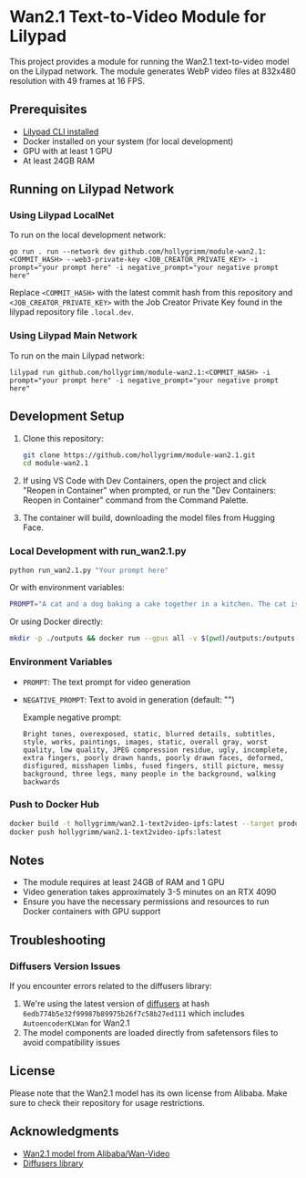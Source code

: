 # Wan2.1 Text-to-Video Module for Lilypad

This project provides a module for running the Wan2.1 text-to-video model on the Lilypad network. The module generates WebP video files at 832x480 resolution with 49 frames at 16 FPS.

## Prerequisites

- [Lilypad CLI installed](https://docs.lilypad.tech/lilypad/lilypad-testnet/install-run-requirements)
- Docker installed on your system (for local development)
- GPU with at least 1 GPU
- At least 24GB RAM

## Running on Lilypad Network

### Using Lilypad LocalNet

To run on the local development network:

```
go run . run --network dev github.com/hollygrimm/module-wan2.1:<COMMIT_HASH> --web3-private-key <JOB_CREATOR_PRIVATE_KEY> -i prompt="your prompt here" -i negative_prompt="your negative prompt here"
```

Replace `<COMMIT_HASH>` with the latest commit hash from this repository and `<JOB_CREATOR_PRIVATE_KEY>` with the Job Creator Private Key found in the lilypad repository file `.local.dev`.

### Using Lilypad Main Network

To run on the main Lilypad network:

```
lilypad run github.com/hollygrimm/module-wan2.1:<COMMIT_HASH> -i prompt="your prompt here" -i negative_prompt="your negative prompt here"
```

## Development Setup

1. Clone this repository:
   ```bash
   git clone https://github.com/hollygrimm/module-wan2.1.git
   cd module-wan2.1
   ```

2. If using VS Code with Dev Containers, open the project and click "Reopen in Container" when prompted, or run the "Dev Containers: Reopen in Container" command from the Command Palette.

3. The container will build, downloading the model files from Hugging Face.

### Local Development with run_wan2.1.py

```bash
python run_wan2.1.py "Your prompt here"
```

Or with environment variables:

```bash
PROMPT="A cat and a dog baking a cake together in a kitchen. The cat is carefully measuring flour, while the dog is stirring the batter with a wooden spoon. The kitchen is cozy, with sunlight streaming through the window." python run_wan2.1.py
```

Or using Docker directly:

```bash
mkdir -p ./outputs && docker run --gpus all -v $(pwd)/outputs:/outputs -e "PROMPT=Two frogs sit on a lilypad, animatedly discussing the wonders and quirks of AI agents. As they ponder whether these digital beings can truly understand their froggy lives, the serene pond serves as a backdrop to their lively conversation." --rm hollygrimm/wan2.1-text2video-ipfs:latest
```

### Environment Variables

- `PROMPT`: The text prompt for video generation
- `NEGATIVE_PROMPT`: Text to avoid in generation (default: "")
  
  Example negative prompt:
  ```
  Bright tones, overexposed, static, blurred details, subtitles, style, works, paintings, images, static, overall gray, worst quality, low quality, JPEG compression residue, ugly, incomplete, extra fingers, poorly drawn hands, poorly drawn faces, deformed, disfigured, misshapen limbs, fused fingers, still picture, messy background, three legs, many people in the background, walking backwards
  ```

### Push to Docker Hub

```bash
docker build -t hollygrimm/wan2.1-text2video-ipfs:latest --target production .
docker push hollygrimm/wan2.1-text2video-ipfs:latest
```

## Notes

- The module requires at least 24GB of RAM and 1 GPU
- Video generation takes approximately 3-5 minutes on an RTX 4090
- Ensure you have the necessary permissions and resources to run Docker containers with GPU support

## Troubleshooting

### Diffusers Version Issues

If you encounter errors related to the diffusers library:

1. We're using the latest version of [diffusers](https://github.com/huggingface/diffusers) at hash `6edb774b5e32f99987b89975b26f7c58b27ed111` which includes `AutoencoderKLWan` for Wan2.1
2. The model components are loaded directly from safetensors files to avoid compatibility issues

## License

Please note that the Wan2.1 model has its own license from Alibaba. Make sure to check their repository for usage restrictions.

## Acknowledgments

- [Wan2.1 model from Alibaba/Wan-Video](https://github.com/Wan-Video/Wan2.1)
- [Diffusers library](https://github.com/huggingface/diffusers)
